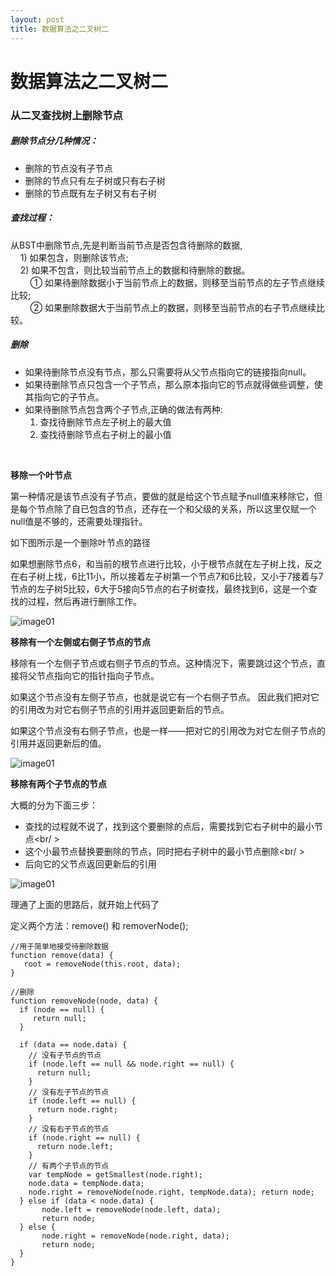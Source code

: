 ```yaml
---
layout: post
title: 数据算法之二叉树二 
---
```




# 数据算法之二叉树二



### 从二叉查找树上删除节点



##### 删除节点分几种情况：

* 删除的节点没有子节点
* 删除的节点只有左子树或只有右子树
* 删除的节点既有左子树又有右子树


##### 查找过程：

从BST中删除节点,先是判断当前节点是否包含待删除的数据,<br />
&nbsp;&nbsp;&nbsp;&nbsp;1) 如果包含，则删除该节点; <br />
&nbsp;&nbsp;&nbsp;&nbsp;2) 如果不包含，则比较当前节点上的数据和待删除的数据。<br/>
	&nbsp;&nbsp;&nbsp;&nbsp;&nbsp;&nbsp;&nbsp;&nbsp;① 如果待删除数据小于当前节点上的数据，则移至当前节点的左子节点继续比较;<br/>
	&nbsp;&nbsp;&nbsp;&nbsp;&nbsp;&nbsp;&nbsp;&nbsp;② 如果删除数据大于当前节点上的数据，则移至当前节点的右子节点继续比较。


##### 删除

* 如果待删除节点没有节点，那么只需要将从父节点指向它的链接指向null。
* 如果待删除节点只包含一个子节点，那么原本指向它的节点就得做些调整，使其指向它的子节点。
* 如果待删除节点包含两个子节点,正确的做法有两种:<br />
	1) 查找待删除节点左子树上的最大值<br />
	2) 查找待删除节点右子树上的最小值 




<br />


**移除一个叶节点**

第一种情况是该节点没有子节点，要做的就是给这个节点赋予null值来移除它，但是每个节点除了自已包含的节点，还存在一个和父级的关系，所以这里仅赋一个null值是不够的，还需要处理指针。


如下图所示是一个删除叶节点的路径

如果想删除节点6，和当前的根节点进行比较，小于根节点就在左子树上找，反之在右子树上找，6比11小，所以接着左子树第一个节点7和6比较，又小于7接着与7节点的左子树5比较，6大于5接向5节点的右子树查找，最终找到6，这是一个查找的过程，然后再进行删除工作。

![image01](https://lilywei739.github.io/img/20170120/20170120-1.jpg)




**移除有一个左侧或右侧子节点的节点**

移除有一个左侧子节点或右侧子节点的节点。这种情况下，需要跳过这个节点，直接将父节点指向它的指针指向子节点。

如果这个节点没有左侧子节点，也就是说它有一个右侧子节点。
因此我们把对它 的引用改为对它右侧子节点的引用并返回更新后的节点。

如果这个节点没有右侧子节点，也是一样——把对它的引用改为对它左侧子节点的引用并返回更新后的值。

![image01](https://lilywei739.github.io/img/20170120/20170120-2.jpg)


**移除有两个子节点的节点**

大概的分为下面三步：

* 查找的过程就不说了，找到这个要删除的点后，需要找到它右子树中的最小节点<br/ >
* 这个小最节点替换要删除的节点，同时把右子树中的最小节点删除<br/ >
* 后向它的父节点返回更新后的引用

![image01](https://lilywei739.github.io/img/20170120/20170120-3.jpg)



理通了上面的思路后，就开始上代码了


定义两个方法：remove() 和 removerNode();


```
//用于简单地接受待删除数据
function remove(data) {
   root = removeNode(this.root, data);
}

//删除
function removeNode(node, data) {
  if (node == null) {
     return null;
  }

  if (data == node.data) {
    // 没有子节点的节点
    if (node.left == null && node.right == null) {
      return null;
    }
    // 没有左子节点的节点
    if (node.left == null) {
      return node.right;
    }
    // 没有右子节点的节点
    if (node.right == null) {
      return node.left;
    }
    // 有两个子节点的节点
    var tempNode = getSmallest(node.right);
    node.data = tempNode.data;
    node.right = removeNode(node.right, tempNode.data); return node;
  } else if (data < node.data) {
       node.left = removeNode(node.left, data);
       return node;
  } else {
       node.right = removeNode(node.right, data);
       return node;
  }
}
```











